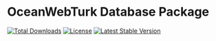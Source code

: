 # OceanWebTurk Database Package

<p>
<a href="https://packagist.org/packages/oceanwebturk/database"><img src="https://img.shields.io/packagist/dt/oceanwebturk/database" alt="Total Downloads"></a>
<a href="https://packagist.org/packages/oceanwebturk/database"><img src="https://img.shields.io/packagist/l/oceanwebturk/database" alt="License"></a>
	<a href="https://packagist.org/packages/oceanwebturk/database"><img src="https://img.shields.io/packagist/v/oceanwebturk/database" alt="Latest Stable Version"></a>
</p>
